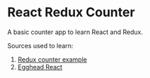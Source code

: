 # React Redux Counter

A basic counter app to learn React and Redux.


Sources used to learn:
1) [Redux counter example](https://github.com/reactjs/redux/tree/master/examples/counter)
2) [Egghead React](https://egghead.io/lessons/react-react-fundamentals-development-environment-setup)
